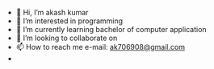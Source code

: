 - 👋 Hi, I’m akash kumar
- 👀 I’m interested in programming 
- 🌱 I’m currently learning bachelor of computer application 
- 💞️ I’m looking to collaborate on 
- 📫 How to reach me e-mail: ak706908@gmail.com
- 

<!---
akash kumar is a ✨ special ✨ repository because its `README.md` (this file) appears on your GitHub profile.
You can click the Preview link to take a look at your changes.
--->
